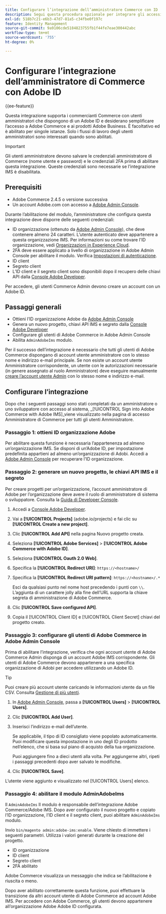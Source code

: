 ```yaml
---
title: Configurare l’integrazione dell’amministratore Commerce con ID
description: Segui questa procedura opzionale per integrare gli accessi dell’account utente amministratore Adobe Commerce con Adobe ID.
exl-id: 518b7c21-e6b3-47d7-81a5-c34fbe0f197c
feature: Identity Management
source-git-commit: 9a9106cde5184823755fb1f44fe7eae300442abc
workflow-type: tm+mt
source-wordcount: '755'
ht-degree: 0%

---
```


# Configurare l’integrazione dell’amministratore di Commerce con Adobe ID

{{ee-feature}}

Questa integrazione supporta i commercianti Commerce con utenti amministratori che dispongono di un Adobe ID e desiderano semplificare l’accesso a Adobe Commerce e ai prodotti Adobe Business. È facoltativo ed è abilitato per singole istanze. Solo i flussi di lavoro degli utenti amministratori sono interessati quando sono abilitati. 

>[!IMPORTANT]
>
>Gli utenti amministratore devono salvare le credenziali amministratore di Commerce (nome utente e password) e le credenziali 2FA prima di abilitare questa integrazione. Queste credenziali sono necessarie se l’integrazione IMS è disabilitata.

## Prerequisiti

* Adobe Commerce 2.4.5 o versione successiva
* Un account Adobe.com con accesso a [Adobe Admin Console](https://adminconsole.adobe.com/).

Durante l’abilitazione del modulo, l’amministratore che configura questa integrazione deve disporre delle seguenti credenziali:

* ID organizzazione (ottenuto da [Adobe Admin Console](https://adminconsole.adobe.com/)), che deve contenere almeno 24 caratteri. L’utente autenticato deve appartenere a questa organizzazione IMS. Per informazioni su come trovare l&#39;ID organizzazione, vedi [Organizzazioni in Experience Cloud](https://experienceleague.adobe.com/docs/core-services/interface/administration/organizations.html).
* 2FA deve essere applicato a livello di organizzazione in Adobe Admin Console per abilitare il modulo. Verifica [Impostazioni di autenticazione](https://helpx.adobe.com/enterprise/using/authentication-settings.html#two-step-verification).
* ID client
* Segreto client
* L’ID client e il segreto client sono disponibili dopo il recupero delle chiavi API dalla [Console Adobe Developer](https://developer.adobe.com/developer-console/docs/guides/credentials/).

Per accedere, gli utenti Commerce Admin devono creare un account con un Adobe ID.

## Passaggi generali

* Ottieni l’ID organizzazione Adobe da [Adobe Admin Console](https://adminconsole.adobe.com/)
* Genera un nuovo progetto, chiavi API IMS e segreto dalla [Console Adobe Developer](https://developer.adobe.com/)
* Configurare gli utenti di Adobe Commerce in Adobe Admin Console
* Abilita `AdminAdobeIms` modulo.

Per il successo dell’integrazione è necessario che tutti gli utenti di Adobe Commerce dispongano di account utente amministratore con lo stesso nome e indirizzo e-mail principale. Se non esiste un account utente Amministratore corrispondente, un utente con le autorizzazioni necessarie (in genere assegnato al ruolo Amministratore) deve eseguire manualmente [creare l’account utente Admin](../systems/permissions-users-all.md#create-a-user) con lo stesso nome e indirizzo e-mail.

## Configurare l’integrazione

Dopo che i seguenti passaggi sono stati completati da un amministratore o uno sviluppatore con accesso al sistema, _[!UICONTROL Sign into Adobe Commerce with Adobe IMS]_viene visualizzato nella pagina di accesso Amministratore di Commerce per tutti gli utenti Amministratore.

### Passaggio 1: ottieni ID organizzazione Adobe

Per abilitare questa funzione è necessaria l’appartenenza ad almeno un’organizzazione IMS. Se disponi di un’Adobe ID, per impostazione predefinita appartieni ad almeno un’organizzazione di Adobi. Accedi a [Adobe Admin Console](https://adminconsole.adobe.com/) per recuperare l&#39;ID organizzazione.

### Passaggio 2: generare un nuovo progetto, le chiavi API IMS e il segreto

Per creare progetti per un’organizzazione, l’account amministratore di Adobe per l’organizzazione deve avere il ruolo di amministratore di sistema o sviluppatore. Consulta la [Guida di Developer Console](https://developer.adobe.com/developer-console/docs/guides/projects/).

1. Accedi a [Console Adobe Developer](https://developer.adobe.com/).
1. Vai a **[!UICONTROL Projects]** (adobe.io/projects) e fai clic su **[!UICONTROL Create a new project]**.
1. Clic **[!UICONTROL Add API]** nella pagina Nuovo progetto creata.
1. Seleziona **[!UICONTROL Adobe Services]** > **[!UICONTROL Adobe Commerce with Adobe ID]**.
1. Seleziona **[!UICONTROL Oauth 2.0 Web]**.
1. Specifica la **[!UICONTROL Redirect URI]**: `https://<hostname>/`
1. Specifica la **[!UICONTROL Redirect URI pattern]**: `https://<hostname>/.*`

   Esci da qualsiasi punto nel nome host precedendo i punti con `\\`. L’aggiunta di un carattere jolly alla fine dell’URL supporta la chiave segreta di amministrazione di Adobe Commerce.

1. Clic **[!UICONTROL Save configured API]**.
1. Copia il [!UICONTROL Client ID] e [!UICONTROL Client Secret] chiavi del progetto creato.

### Passaggio 3: configurare gli utenti di Adobe Commerce in Adobe Admin Console

Prima di abilitare l’integrazione, verifica che ogni account utente di Adobe Commerce Admin disponga di un account Adobe IMS corrispondente. Gli utenti di Adobe Commerce devono appartenere a una specifica organizzazione di Adobi per accedere utilizzando un Adobe ID.

>[!TIP]
>
>Puoi creare più account utente caricando le informazioni utente da un file CSV. Consulta [Gestione di più utenti](https://helpx.adobe.com/enterprise/using/bulk-upload-users.html).

1. In [Adobe Admin Console](https://helpx.adobe.com/it/enterprise/using/admin-console.html), passa a **[!UICONTROL Users]**  > **[!UICONTROL Users]**.

1. Clic **[!UICONTROL Add User]**.

1. Inserisci l’indirizzo e-mail dell’utente.

   Se applicabile, il tipo di ID consigliato viene popolato automaticamente. Puoi modificare questa impostazione in uno degli ID prodotto nell’elenco, che si basa sul piano di acquisto della tua organizzazione.

   Puoi aggiungere fino a dieci utenti alla volta. Per aggiungerne altri, ripeti i passaggi precedenti dopo aver salvato le modifiche.

1. Clic **[!UICONTROL Save]**.

L’utente viene aggiunto e visualizzato nel [!UICONTROL Users] elenco.

### Passaggio 4: abilitare il modulo AdminAdobeIms

Il `AdminAdobeIms` Il modulo è responsabile dell’integrazione Adobe Commerce/Adobe IMS. Dopo aver configurato il nuovo progetto e copiato l’ID organizzazione, l’ID client e il segreto client, puoi abilitare `AdminAdobeIms` modulo.

Invio `bin/magento admin:adobe-ims:enable`. Viene chiesto di immettere i seguenti parametri. Utilizza i valori generati durante la creazione del progetto.

* ID organizzazione
* ID client
* Segreto client
* 2FA abilitato

Adobe Commerce visualizza un messaggio che indica se l’abilitazione è riuscita o meno.

Dopo aver abilitato correttamente questa funzione, puoi effettuare la transizione da altri account utente di Adobe Commerce ad account Adobe IMS. Per accedere con Adobe Commerce, gli utenti devono appartenere all’organizzazione Adobe Adobe ID configurata.
